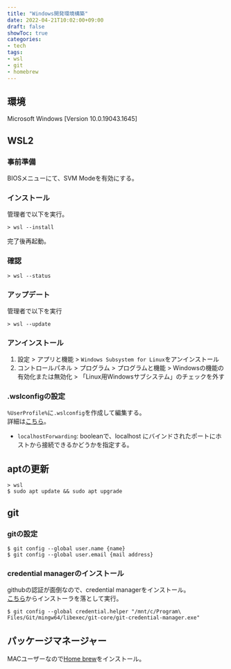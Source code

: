 ```yaml
---
title: "Windows開発環境構築"
date: 2022-04-21T10:02:00+09:00
draft: false
showToc: true
categories:
- tech
tags: 
- wsl
- git
- homebrew
---
```

## 環境
Microsoft Windows [Version 10.0.19043.1645]

## WSL2
### 事前準備
BIOSメニューにて、SVM Modeを有効にする。

### インストール
管理者で以下を実行。
```
> wsl --install
```
完了後再起動。

### 確認
```
> wsl --status
```

### アップデート
管理者で以下を実行
```
> wsl --update
```

### アンインストール
1. 設定 > アプリと機能 > `Windows Subsystem for Linux`をアンインストール
1. コントロールパネル > プログラム > プログラムと機能 > Windowsの機能の有効化または無効化 > 「Linux用Windowsサブシステム」のチェックを外す

### .wslconfigの設定
`%UserProfile%`に`.wslconfig`を作成して編集する。  
詳細は[こちら](https://docs.microsoft.com/ja-jp/windows/wsl/wsl-config)。
+ `localhostForwarding`: booleanで、localhost にバインドされたポートにホストから接続できるかどうかを指定する。


## aptの更新
```
> wsl
$ sudo apt update && sudo apt upgrade
```

## git
### gitの設定
```
$ git config --global user.name {name}
$ git config --global user.email {mail address}
```

### credential managerのインストール
githubの認証が面倒なので、credential managerをインストール。  
[こちら](https://github.com/microsoft/Git-Credential-Manager-for-Windows)からインストーラを落として実行。
```
$ git config --global credential.helper "/mnt/c/Program\ Files/Git/mingw64/libexec/git-core/git-credential-manager.exe"
```

## パッケージマネージャー
MACユーザーなので[Home brew](https://brew.sh/index_ja)をインストール。